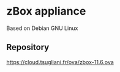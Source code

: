 # zBox appliance

Based on Debian GNU Linux

## Repository

https://cloud.tsugliani.fr/ova/zbox-11.6.ova


